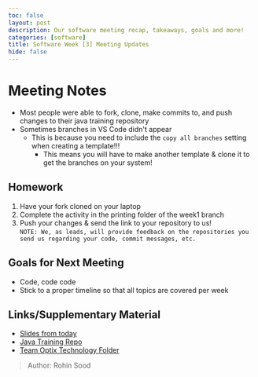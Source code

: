 ```yaml
---
toc: false
layout: post
description: Our software meeting recap, takeaways, goals and more!
categories: [software] 
title: Software Week [3] Meeting Updates
hide: false
---
```


# Meeting Notes
 - Most people were able to fork, clone, make commits to, and push changes to their java training repository
 - Sometimes branches in VS Code didn't appear
   - This is because you need to include the `copy all branches` setting when creating a template!!!
     - This means you will have to make another template & clone it to get the branches on your system!

## Homework
 1. Have your fork cloned on your laptop
 2. Complete the activity in the printing folder of the week1 branch
 3. Push your changes & send the link to your repository to us! <br>
`NOTE: We, as leads, will provide feedback on the repositories you send us regarding your code, commit messages, etc.`

## Goals for Next Meeting
 - Code, code code
 - Stick to a proper timeline so that all topics are covered per week

## Links/Supplementary Material
 - [Slides from today](https://docs.google.com/presentation/d/1aKv-HT2iCATEBn4cI1GT3qhR8n-8bjzfa0y-ygBeKxw/edit?usp=sharing)
 - [Java Training Repo](https://github.com/Team-Optix-3749/Java-Training)
 - [Team Optix Technology Folder](https://drive.google.com/drive/folders/1D4VNl_CzpGJff69jR2onBDxhrS-d7Ol8?usp=sharing)

> Author: Rohin Sood